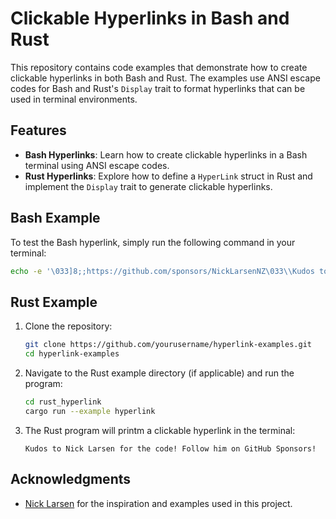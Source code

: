 # Clickable Hyperlinks in Bash and Rust

This repository contains code examples that demonstrate how to create clickable hyperlinks in both Bash and Rust. The examples use ANSI escape codes for Bash and Rust's `Display` trait to format hyperlinks that can be used in terminal environments.

## Features

- **Bash Hyperlinks**: Learn how to create clickable hyperlinks in a Bash terminal using ANSI escape codes.
- **Rust Hyperlinks**: Explore how to define a `HyperLink` struct in Rust and implement the `Display` trait to generate clickable hyperlinks.


## Bash Example

To test the Bash hyperlink, simply run the following command in your terminal:

```bash
echo -e '\033]8;;https://github.com/sponsors/NickLarsenNZ\033\\Kudos to Nick Larsen for the code! Follow him on GitHub Sponsors!\033]8;;\033\\'
```

## Rust Example

1. Clone the repository:

   ```bash
   git clone https://github.com/yourusername/hyperlink-examples.git
   cd hyperlink-examples
   ```

2. Navigate to the Rust example directory (if applicable) and run the program:

   ```bash
   cd rust_hyperlink
   cargo run --example hyperlink
   ```

3. The Rust program will printm a clickable hyperlink in the terminal:

   ```plaintext
   Kudos to Nick Larsen for the code! Follow him on GitHub Sponsors!
   ```

## Acknowledgments

- [Nick Larsen](https://github.com/sponsors/NickLarsenNZ) for the inspiration and examples used in this project.

